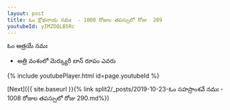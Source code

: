 ```yaml
---
layout: post
title: ఓం క్షోభనాయ నమః  - 1008 రోజుల తపస్సులో రోజు  289
youtubeId: yIMZDQLB5Rc
---
```

 
 
 ఓం ఆత్రయే నమః  
 
 -  అత్రి వంశంలో మెర్క్యురీ బాన్ రూపం ఎవరు 
 
  
 
  
 
 
 
 
 
 


{% include youtubePlayer.html id=page.youtubeId %}
 
[Next]({{ site.baseurl }}{% link  split2/_posts/2019-10-23-ఓం సహస్రాంశవే నమః  - 1008 రోజుల తపస్సులో రోజు  290.md%})
 
